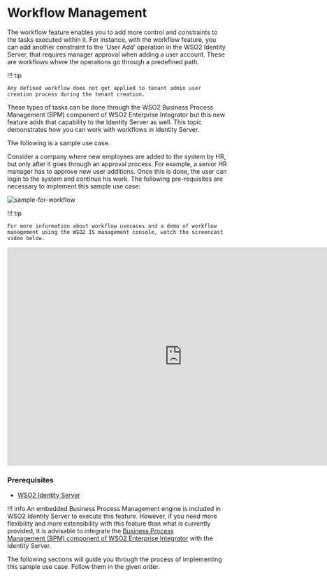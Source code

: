 # Workflow Management

The workflow feature enables you to add more control and constraints to
the tasks executed within it. For instance, with the workflow feature,
you can add another constraint to the ‘User Add’ operation in the WSO2
Identity Server, that requires manager approval when adding a user
account. These are workflows where the operations go through a
predefined path.

!!! tip
    
    Any defined workflow does not get applied to tenant admin user
    creation process during the tenant creation.
    

These types of tasks can be done through the WSO2 Business Process
Management (BPM) component of WSO2 Enterprise Integrator but this new
feature adds that capability to the Identity Server as well. This topic
demonstrates how you can work with workflows in Identity Server.

The following is a sample use case.

Consider a company where new employees are added to the system by HR,
but only after it goes through an approval process. For example, a
senior HR manager has to approve new user additions. Once this is done,
the user can login to the system and continue his work. The following
pre-requisites are necessary to implement this sample use case:

![sample-for-workflow](../assets/img/using-wso2-identity-server/sample-for-workflow.png) 

!!! tip
    
    For more information about workflow usecases and a demo of workflow
    management using the WSO2 IS management console, watch the screencast
    video below.

<iframe width="800" height="500" src="https://www.youtube.com/embed/2MM-0B3SI7A" frameborder="0" allow="accelerometer; autoplay; encrypted-media; gyroscope; picture-in-picture" allowfullscreen></iframe>

### Prerequisites

-   [WSO2 Identity Server](http://wso2.com/products/identity-server/)

!!! info 
    An embedded Business Process Management engine is included in WSO2
    Identity Server to execute this feature. However, if you need more
    flexibility and more extensibility with this feature than what is
    currently provided, it is advisable to integrate the [Business Process
    Management (BPM) component of WSO2 Enterprise
    Integrator](https://docs.wso2.com/display/EI611/Business+Process+Management)
    with the Identity Server.

The following sections will guide you through the process of
implementing this sample use case. Follow them in the given order.

  
